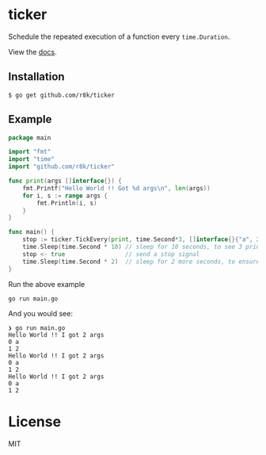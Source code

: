 # ticker

 Schedule the repeated execution of a function every `time.Duration`.

 View the [docs](http://godoc.org/github.com/r8k/ticker).

## Installation

```
$ go get github.com/r8k/ticker
```

## Example

```go
package main

import "fmt"
import "time"
import "github.com/r8k/ticker"

func print(args []interface{}) {
    fmt.Printf("Hello World !! Got %d args\n", len(args))
    for i, s := range args {
        fmt.Println(i, s)
    }
}

func main() {
    stop := ticker.TickEvery(print, time.Second*3, []interface{}{"a", 2})
    time.Sleep(time.Second * 10) // sleep for 10 seconds, to see 3 print invocations
    stop <- true                 // send a stop signal
    time.Sleep(time.Second * 2)  // sleep for 2 more seconds, to ensure, it stopped :)
}

```

Run the above example
````
go run main.go
````

And you would see:

```
❯ go run main.go 
Hello World !! I got 2 args
0 a
1 2
Hello World !! I got 2 args
0 a
1 2
Hello World !! I got 2 args
0 a
1 2
```

# License

MIT
